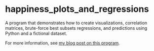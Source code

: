 # happiness_plots_and_regressions
A program that demonstrates how to create visualizations, correlation matrices, brute-force best subsets regressions, and predictions using Python and a fictional dataset.

For more information, see [my blog post on this program](https://kburchfiel3.wordpress.com/2021/04/24/using-python-to-create-scatter-plots-correlation-matrices-brute-force-best-subsets-regressions-and-predictions/).
